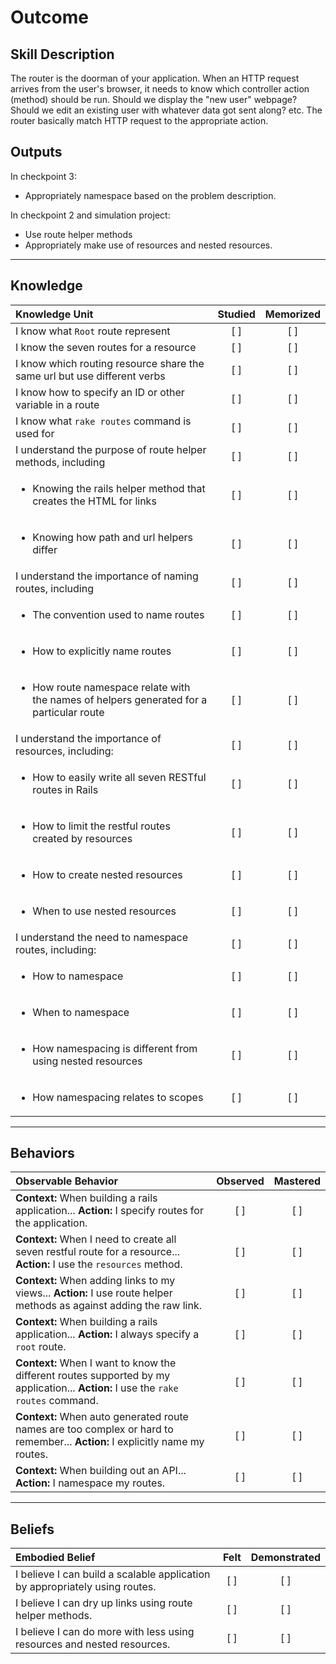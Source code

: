 # Outcome

Skill Description
----------
The router is the doorman of your application. When an HTTP request arrives from the user's browser, it needs to know which controller action (method) should be run. Should we display the "new user" webpage? Should we edit an existing user with whatever data got sent along? etc. The router basically match HTTP request to the appropriate action.

Outputs
----------
In checkpoint 3:
- Appropriately namespace based on the problem description.

In checkpoint 2 and simulation project:
- Use route helper methods
- Appropriately make use of resources and nested resources.


----------
## **Knowledge**


| Knowledge Unit   |      Studied      | Memorized |
|:-------------|:------------------:|:--------:|
| I know what `Root` route represent | [ ] | [ ]  |
| I know the seven routes for a resource | [ ] | [ ]  |
| I know which routing resource share the same url but use different verbs | [ ] | [ ]  |
| I know how to specify an ID or other variable in a route | [ ] | [ ]  |
| I know what `rake routes` command is used for | [ ] | [ ]  |
| I understand the purpose of route helper methods, including | [ ] | [ ]  |
| <ul><li> Knowing the rails helper method that creates the HTML for links | [ ] | [ ]  |
| <ul><li> Knowing how path and url helpers differ| [ ] | [ ]  |
| I understand the importance of naming routes, including | [ ] | [ ]  |
| <ul><li> The convention used to name routes | [ ] | [ ]  |
| <ul><li> How to explicitly name routes | [ ] | [ ]  |
| <ul><li> How route namespace relate with the names of helpers generated for a particular route | [ ] | [ ]  |
| I understand the importance of resources, including: | [ ] | [ ]  |
| <ul><li> How to easily write all seven RESTful routes in Rails | [ ] | [ ]  |
| <ul><li> How to limit the restful routes created by resources | [ ] | [ ]  |
| <ul><li> How to create nested resources | [ ] | [ ]  |
| <ul><li> When to use nested resources | [ ] | [ ]  |
| I understand the need to namespace routes, including: | [ ] | [ ]  |
| <ul><li> How to namespace | [ ] | [ ]  |
| <ul><li> When to namespace | [ ] | [ ]  |
| <ul><li> How namespacing is different from using nested resources | [ ] | [ ]  |
| <ul><li> How namespacing relates to scopes | [ ] | [ ]  |

----------


## **Behaviors**

| Observable Behavior   |      Observed      | Mastered |
|:-------------|:------------------:|:--------:|
| **Context:** When building a rails application... **Action:** I specify routes for the application. | [ ] | [ ]  |
| **Context:** When I need to create all seven restful route for a resource... **Action:** I use the `resources` method. | [ ] | [ ]  |
| **Context:** When adding links to my views... **Action:** I use route helper methods as against adding the raw link. | [ ] | [ ]  |
| **Context:** When building a rails application... **Action:** I always specify a `root` route. | [ ] | [ ]  |
| **Context:** When I want to know the different routes supported by my application... **Action:** I use the `rake routes` command. | [ ] | [ ]  |
| **Context:** When auto generated route names are too complex or hard to remember... **Action:** I explicitly name my routes. | [ ] | [ ]  |
| **Context:** When building out an API... **Action:** I namespace my routes. | [ ] | [ ]  |


----------


## **Beliefs**


| Embodied Belief   |      Felt      | Demonstrated |
|:-------------|:------------------:|:--------:|
| I believe I can build a scalable application by appropriately using routes. | [ ] | [ ]  |
| I believe I can dry up links using route helper methods. | [ ] | [ ]  |
| I believe I can do more with less using resources and nested resources. | [ ] | [ ]  |
